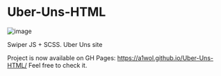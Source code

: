 # Uber-Uns-HTML

![image](https://github.com/A1wol/Uber-Uns-HTML/assets/103753811/4e1fe319-5835-4f0c-b3ac-569fd8a0dd66)

Swiper JS + SCSS. Uber Uns site

Project is now available on GH Pages: https://a1wol.github.io/Uber-Uns-HTML/
Feel free to check it.
